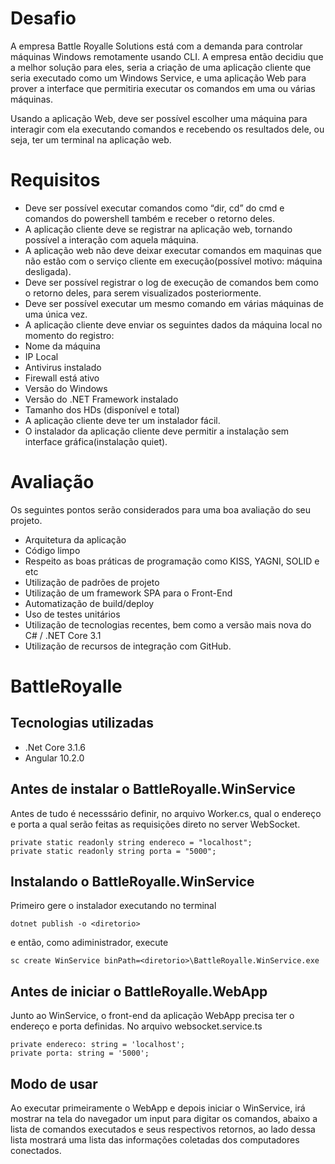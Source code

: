 

# Desafio
A empresa Battle Royalle Solutions está com a demanda para controlar máquinas Windows remotamente usando CLI.
A empresa então decidiu que a melhor solução para eles, seria a criação de uma aplicação cliente que seria executado como um Windows Service, e uma aplicação Web para prover a interface que permitiria executar os comandos em uma ou várias máquinas.

Usando a aplicação Web, deve ser possível escolher uma máquina para interagir com ela executando comandos e recebendo os resultados dele, ou seja, ter um terminal na aplicação web.

# Requisitos

- Deve ser possível executar comandos como “dir, cd” do cmd e comandos do powershell também e receber o retorno deles.
- A aplicação cliente deve se registrar na aplicação web, tornando possível a interação com aquela máquina.
- A aplicação web não deve deixar executar comandos em maquinas que não estão com o serviço cliente em execução(possível motivo: máquina desligada).
- Deve ser possível registrar o log de execução de comandos bem como o retorno deles, para serem visualizados posteriormente.
- Deve ser possível executar um mesmo comando em várias máquinas de uma única vez.
- A aplicação cliente deve enviar os seguintes dados da máquina local no momento do registro:
- Nome da máquina
- IP Local
- Antivirus instalado
- Firewall está ativo
- Versão do Windows
- Versão do .NET Framework instalado
- Tamanho dos HDs (disponível e total)
- A aplicação cliente deve ter um instalador fácil.
- O instalador da aplicação cliente deve permitir a instalação sem interface gráfica(instalação quiet).

# Avaliação

Os seguintes pontos serão considerados para uma boa avaliação do seu projeto.

- Arquitetura da aplicação
- Código limpo
- Respeito as boas práticas de programação como KISS, YAGNI, SOLID e etc
- Utilização de padrões de projeto
- Utilização de um framework SPA para o Front-End
- Automatização de build/deploy
- Uso de testes unitários
- Utilização de tecnologias recentes, bem como a versão mais nova do C# / .NET Core 3.1
- Utilização de recursos de integração com GitHub.

# BattleRoyalle
## Tecnologias utilizadas
- .Net Core 3.1.6
- Angular 10.2.0

## Antes de instalar o BattleRoyalle.WinService
Antes de tudo é necesssário definir, no arquivo Worker.cs, qual o endereço e porta a qual serão feitas as requisições direto no server WebSocket.
```
private static readonly string endereco = "localhost";
private static readonly string porta = "5000";
```
## Instalando o BattleRoyalle.WinService
Primeiro gere o instalador executando no terminal
```
dotnet publish -o <diretorio>
```
e então, como adiministrador, execute
```
sc create WinService binPath=<diretorio>\BattleRoyalle.WinService.exe
```
## Antes de iniciar o BattleRoyalle.WebApp
Junto ao WinService, o front-end da aplicação WebApp precisa ter o endereço e porta definidas. No arquivo websocket.service.ts
```
private endereco: string = 'localhost';
private porta: string = '5000';
```

## Modo de usar
Ao executar primeiramente o WebApp e depois iniciar o WinService, irá mostrar na tela do navegador um input para digitar os comandos, abaixo a lista
de comandos executados e seus respectivos retornos, ao lado dessa lista mostrará uma lista das informações coletadas dos computadores conectados.
